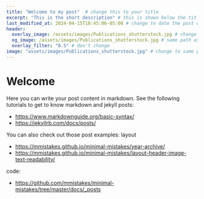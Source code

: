 ```yaml
---
title: "Welcome to my post"  # change this to your title
excerpt: "This is the short description" # this is shown below the title for the preview of each post
last_modified_at: 2024-04-15T10:45:06-05:00 # change to date the post was modified last, make sure to use the right format: yyyy-mm-ddThh-mm-ss: http://www.timestamp-converter.com/ ISO format
header:
  overlay_image: /assets/images/Publications_shutterstock.jpg # change to post picture path
  og_image: /assets/images/Publications_shutterstock.jpg # same path as above
  overlay_filter: "0.5" # don't change
image: "assets/images/Publications_shutterstock.jpg" # change to same path as above
---
```

# Welcome

Here you can write your post content in markdown. See the following tutorials to get to know markdown and jekyll posts:
- https://www.markdownguide.org/basic-syntax/
- https://jekyllrb.com/docs/posts/

You can also check out those post examples:
layout
- https://mmistakes.github.io/minimal-mistakes/year-archive/
- https://mmistakes.github.io/minimal-mistakes/layout-header-image-text-readability/

code: 
- https://github.com/mmistakes/minimal-mistakes/tree/master/docs/_posts


[comment]: <> (1. create your file in the _post folder with .md extension and the right name including the date!)
[comment]: <> (copy the above markdown, all between the ---, into your file)
[comment]: <> (add the image to the assets/images/ folder)
[comment]: <> (Write the content below the --- where now # Welcome is written)